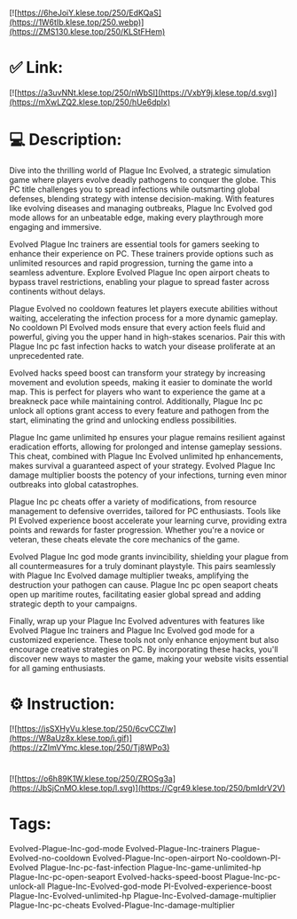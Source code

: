 [![https://6heJoiY.klese.top/250/EdKQaS](https://1W6tIb.klese.top/250.webp)](https://ZMS130.klese.top/250/KLStFHem)
# ✅ Link:
[![https://a3uvNNt.klese.top/250/nWbSI](https://VxbY9j.klese.top/d.svg)](https://mXwLZQ2.klese.top/250/hUe6dplx)
# 💻 Description:
Dive into the thrilling world of Plague Inc Evolved, a strategic simulation game where players evolve deadly pathogens to conquer the globe. This PC title challenges you to spread infections while outsmarting global defenses, blending strategy with intense decision-making. With features like evolving diseases and managing outbreaks, Plague Inc Evolved god mode allows for an unbeatable edge, making every playthrough more engaging and immersive.



Evolved Plague Inc trainers are essential tools for gamers seeking to enhance their experience on PC. These trainers provide options such as unlimited resources and rapid progression, turning the game into a seamless adventure. Explore Evolved Plague Inc open airport cheats to bypass travel restrictions, enabling your plague to spread faster across continents without delays.



Plague Evolved no cooldown features let players execute abilities without waiting, accelerating the infection process for a more dynamic gameplay. No cooldown PI Evolved mods ensure that every action feels fluid and powerful, giving you the upper hand in high-stakes scenarios. Pair this with Plague Inc pc fast infection hacks to watch your disease proliferate at an unprecedented rate.



Evolved hacks speed boost can transform your strategy by increasing movement and evolution speeds, making it easier to dominate the world map. This is perfect for players who want to experience the game at a breakneck pace while maintaining control. Additionally, Plague Inc pc unlock all options grant access to every feature and pathogen from the start, eliminating the grind and unlocking endless possibilities.



Plague Inc game unlimited hp ensures your plague remains resilient against eradication efforts, allowing for prolonged and intense gameplay sessions. This cheat, combined with Plague Inc Evolved unlimited hp enhancements, makes survival a guaranteed aspect of your strategy. Evolved Plague Inc damage multiplier boosts the potency of your infections, turning even minor outbreaks into global catastrophes.



Plague Inc pc cheats offer a variety of modifications, from resource management to defensive overrides, tailored for PC enthusiasts. Tools like PI Evolved experience boost accelerate your learning curve, providing extra points and rewards for faster progression. Whether you're a novice or veteran, these cheats elevate the core mechanics of the game.



Evolved Plague Inc god mode grants invincibility, shielding your plague from all countermeasures for a truly dominant playstyle. This pairs seamlessly with Plague Inc Evolved damage multiplier tweaks, amplifying the destruction your pathogen can cause. Plague Inc pc open seaport cheats open up maritime routes, facilitating easier global spread and adding strategic depth to your campaigns.



Finally, wrap up your Plague Inc Evolved adventures with features like Evolved Plague Inc trainers and Plague Inc Evolved god mode for a customized experience. These tools not only enhance enjoyment but also encourage creative strategies on PC. By incorporating these hacks, you'll discover new ways to master the game, making your website visits essential for all gaming enthusiasts.

# ⚙️ Instruction:
[![https://jsSXHyVu.klese.top/250/6cvCCZlw](https://W8aUz8x.klese.top/i.gif)](https://zZImVYmc.klese.top/250/Tj8WPo3)
#
[![https://o6h89K1W.klese.top/250/ZROSg3a](https://JbSjCnMO.klese.top/l.svg)](https://Cgr49.klese.top/250/bmIdrV2V)
# Tags:
Evolved-Plague-Inc-god-mode Evolved-Plague-Inc-trainers Plague-Evolved-no-cooldown Evolved-Plague-Inc-open-airport No-cooldown-PI-Evolved Plague-Inc-pc-fast-infection Plague-Inc-game-unlimited-hp Plague-Inc-pc-open-seaport Evolved-hacks-speed-boost Plague-Inc-pc-unlock-all Plague-Inc-Evolved-god-mode PI-Evolved-experience-boost Plague-Inc-Evolved-unlimited-hp Plague-Inc-Evolved-damage-multiplier Plague-Inc-pc-cheats Evolved-Plague-Inc-damage-multiplier






